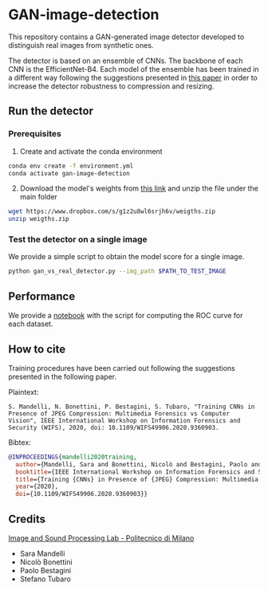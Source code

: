 # GAN-image-detection
This repository contains a GAN-generated image detector developed to distinguish real images from synthetic ones.

The detector is based on an ensemble of CNNs.
The backbone of each CNN is the EfficientNet-B4.
Each model of the ensemble has been trained in a different way following the suggestions presented in [this paper](https://ieeexplore.ieee.org/abstract/document/9360903) in order to increase the detector robustness to compression and resizing.

## Run the detector

### Prerequisites
1. Create and activate the conda environment
```bash
conda env create -f environment.yml
conda activate gan-image-detection
```
2. Download the model's weights from [this link](https://www.dropbox.com/s/g1z2u8wl6srjh6v/weigths.zip) and unzip the file under the main folder
```bash
wget https://www.dropbox.com/s/g1z2u8wl6srjh6v/weigths.zip
unzip weigths.zip
```

### Test the detector on a single image
We provide a simple script to obtain the model score for a single image.
```bash
python gan_vs_real_detector.py --img_path $PATH_TO_TEST_IMAGE
```

## Performance
We provide a [notebook](https://github.com/polimi-ispl/GAN-image-detection/blob/main/roc_curves.ipynb) with the script for computing the ROC curve for each dataset.

## How to cite
Training procedures have been carried out following the suggestions presented in the following paper.

Plaintext:
```
S. Mandelli, N. Bonettini, P. Bestagini, S. Tubaro, "Training CNNs in Presence of JPEG Compression: Multimedia Forensics vs Computer Vision", IEEE International Workshop on Information Forensics and Security (WIFS), 2020, doi: 10.1109/WIFS49906.2020.9360903.
```

Bibtex:
```bibtex
@INPROCEEDINGS{mandelli2020training,
  author={Mandelli, Sara and Bonettini, Nicolò and Bestagini, Paolo and Tubaro, Stefano},
  booktitle={IEEE International Workshop on Information Forensics and Security (WIFS)}, 
  title={Training {CNNs} in Presence of {JPEG} Compression: Multimedia Forensics vs Computer Vision}, 
  year={2020},
  doi={10.1109/WIFS49906.2020.9360903}}
```

## Credits
[Image and Sound Processing Lab - Politecnico di Milano](http://ispl.deib.polimi.it/)
- Sara Mandelli
- Nicolò Bonettini
- Paolo Bestagini
- Stefano Tubaro
